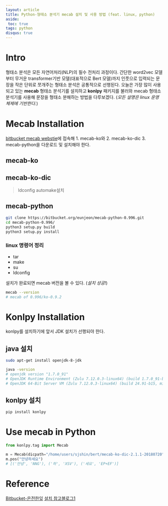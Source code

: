 ```yaml
---
layout: article
title: Python-형태소 분석기 mecab 설치 및 사용 방법 (feat. linux, python)
aside:
 toc: true
tags: python
disqus: true
---
```


# Intro
형태소 분석은 모든 자연어처리(NLP)의 필수 전처리 과정이다. 간단한 word2vec 모델부터 무거운 transformer기반 모델(대표적으로 Bert 모델)까지 인풋으로 입력되는 문장을 작은 단위로 쪼개주는 형태소 분석은 공통적으로 선행된다. 오늘은 가장 많이 사용되고 있는 **mecab** 형태소 분석기를 설치하고 **konlpy** 패키지를 불러와 mecab 형태소 분석기를 사용해 문장을 형태소 분해하는 방법을 다루보겠다. (*모든 설명은 linux 운영체제에 기반한다.*)

# Mecab Installation
[bitbucket mecab webstie](https://bitbucket.org/eunjeon/mecab-ko-dic/src/master/)에 접속해 1. mecab-ko와 2. mecab-ko-dic 3. mecab-python을 다운로드 및 설치해야 한다.

## mecab-ko

## mecab-ko-dic

> ldconfig
> automake설치

## mecab-python

```sh
git clone https://bitbucket.org/eunjeon/mecab-python-0.996.git
cd mecab-python-0.996/
python3 setup.py build
python3 setup.py install
```

### linux 명령어 정리 
* tar
* make
* su
* ldconfig

설치가 완료되면 mecab 버전을 볼 수 있다. (*설치 성공!*)

```sh
mecab --version
# mecab of 0.996/ko-0.9.2
```

# Konlpy Installation

konlpy를 설치하기에 앞서 JDK 설치가 선행되야 한다. 

## java 설치

```sh
sudo apt-get install openjdk-8-jdk
```

```sh
java -version
# openjdk version "1.7.0_91"
# OpenJDK Runtime Environment (Zulu 7.12.0.3-linux64) (build 1.7.0_91-b15)
# OpenJDK 64-Bit Server VM (Zulu 7.12.0.3-linux64) (build 24.91-b15, mixed mode)
```

## konlpy 설치

```sh
pip install konlpy
```


# Use mecab in Python

```python
from konlpy.tag import Mecab

m = Mecab(dicpath="/home/users/sjshin/bert/mecab-ko-dic-2.1.1-20180720") # 사전 저장 경로에 자신이 mecab-ko-dic를 저장한 위치를 적는다. (default: "/usr/local/lib/mecab/dic/mecab-ko-dic")
m.pos("안녕하세요")
# [('안녕', 'NNG'), ('하', 'XSV'), ('세요', 'EP+EF')]
```

# Reference
[Bitbucket-은전한잎](https://bitbucket.org/eunjeon/mecab-ko-dic/src/master/)
[설치 참고블로그1](https://yuddomack.tistory.com/entry/%EC%B2%98%EC%9D%8C%EB%B6%80%ED%84%B0-%EC%8B%9C%EC%9E%91%ED%95%98%EB%8A%94-EC2-konlpy-mecab-%EC%84%A4%EC%B9%98%ED%95%98%EA%B8%B0ubuntu)


